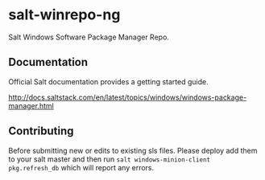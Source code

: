 salt-winrepo-ng
===============

Salt Windows Software Package Manager Repo.

Documentation
-------------

Official Salt documentation provides a getting started guide.

http://docs.saltstack.com/en/latest/topics/windows/windows-package-manager.html

Contributing
-------------
Before submitting new or edits to existing sls files. Please deploy add them to your salt master and then run
`salt windows-minion-client pkg.refresh_db` which will report any errors.
